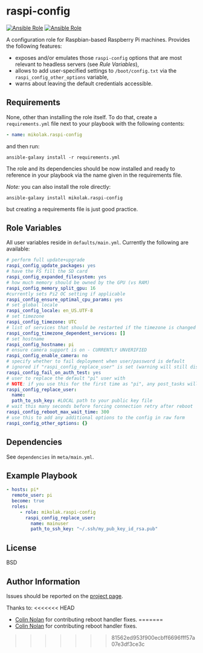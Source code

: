 raspi-config
=========

[![Ansible Role](https://img.shields.io/ansible/role/3964.svg?style=plastic)](https://galaxy.ansible.com/mikolak/raspi-config/) [![Ansible Role](https://img.shields.io/ansible/role/d/3964.svg?style=plastic)](https://galaxy.ansible.com/mikolak/raspi-config/)

A configuration role for Raspbian-based Raspberry Pi machines. Provides the following features:
 - exposes and/or emulates those `raspi-config` options that are most relevant to headless servers (see _Rule Variables_),
 - allows to add user-specified settings to `/boot/config.txt` via the `raspi_config_other_options` variable,
 - warns about leaving the default credentials accessible.

Requirements
------------

None, other than installing the role itself. To do that, create a `requirements.yml` file next to your playbook with
the following contents:

```yaml
- name: mikolak.raspi-config
```

and then run:

    ansible-galaxy install -r requirements.yml

The role and its dependencies should be now installed and ready to reference in your playbook via the name given
in the requirements file.    

_Note:_ you can also install the role directly:

    ansible-galaxy install mikolak.raspi-config
    
but creating a requirements file is just good practice.

Role Variables
--------------

All user variables reside in `defaults/main.yml`. Currently the following are available:
 
```yaml
# perform full update+upgrade
raspi_config_update_packages: yes
# have the FS fill the SD card
raspi_config_expanded_filesystem: yes
# how much memory should be owned by the GPU (vs RAM)
raspi_config_memory_split_gpu: 16
#currently sets Pi2 OC setting if applicable
raspi_config_ensure_optimal_cpu_params: yes
# set global locale
raspi_config_locale: en_US.UTF-8
# set timezone
raspi_config_timezone: UTC
# list of services that should be restarted if the timezone is changed
raspi_config_timezone_dependent_services: []
# set hostname
raspi_config_hostname: pi
# ensure camera support is on - CURRENTLY UNVERIFIED
raspi_config_enable_camera: no
# specify whether to fail deployment when user/password is default
# ignored if "raspi_config_replace_user" is set (warning will still display)
raspi_config_fail_on_auth_test: yes
# user to replace the default "pi" user with
# NOTE: if you use this for the first time as "pi", any post_tasks will fail!
raspi_config_replace_user:
  name:
  path_to_ssh_key: #LOCAL path to your public key file
# wait this many seconds before forcing connection retry after reboot
raspi_config_reboot_max_wait_time: 300
# use this to add any additional options to the config in raw form
raspi_config_other_options: {}
```


Dependencies
------------
See `dependencies` in `meta/main.yml`.

Example Playbook
----------------

```yaml
- hosts: pi*
  remote_user: pi
  become: true
  roles:
     - role: mikolak.raspi-config
       raspi_config_replace_user:
         name: mainuser
         path_to_ssh_key: "~/.ssh/my_pub_key_id_rsa.pub"
```

License
-------

BSD

Author Information
------------------

Issues should be reported on the [project page](https://github.com/mikolak-net/ansible-raspi-config).

Thanks to:
<<<<<<< HEAD
 - [Colin Nolan](https://github.com/colin-nolan) for contributing reboot handler fixes.
=======
 - [Colin Nolan](https://github.com/colin-nolan) for contributing reboot handler fixes.
>>>>>>> 81562ed953f900ecbff6696fff57a07e3df3ce3c
